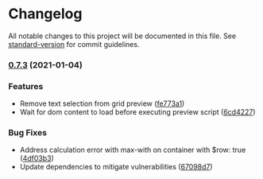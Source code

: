 # Changelog

All notable changes to this project will be documented in this file. See [standard-version](https://github.com/conventional-changelog/standard-version) for commit guidelines.

### [0.7.3](https://github.com/NicolajKN/sass-nitty/compare/v0.7.0...v0.7.3) (2021-01-04)


### Features

* Remove text selection from grid preview ([fe773a1](https://github.com/NicolajKN/sass-nitty/commit/fe773a1ef4c128713c179f89e8ac044cacf2e714))
* Wait for dom content to load before executing preview script ([6cd4227](https://github.com/NicolajKN/sass-nitty/commit/6cd42277e989972802030624a820ff1bb6b92fb9))


### Bug Fixes

* Address calculation error with max-with on container with $row: true ([4df03b3](https://github.com/NicolajKN/sass-nitty/commit/4df03b3aad2877274ec3baab86738ae6051e74c8))
* Update dependencies to mitigate vulnerabilities ([67098d7](https://github.com/NicolajKN/sass-nitty/commit/67098d75b818e3636e4eadb7adbd790aec3b1d1a))
